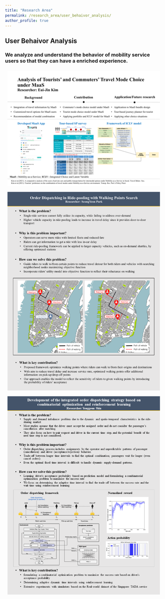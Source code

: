```yaml
---
title: "Research Area"
permalink: /research_area/user_behaivor_analysis/
author_profile: true
---
```


## User Behaivor Analysis
### We analyze and understand the behavior of mobility service users so that they can have a enriched experience.

<div style="text-align:left"><img src="/assets/images/research/김의진/슬라이드2.PNG" width="700" style="margin: 8px 8px 8px 8px;"/></div>

<div style="text-align:left"><img src="/assets/images/research/박성연/슬라이드1.png" style="margin: 8px 8px 8px 8px;"/></div>

<div style="text-align:left"><img src="/assets/images/research/신용근/슬라이드1.png" style="margin: 8px 8px 8px 8px;"/></div>
